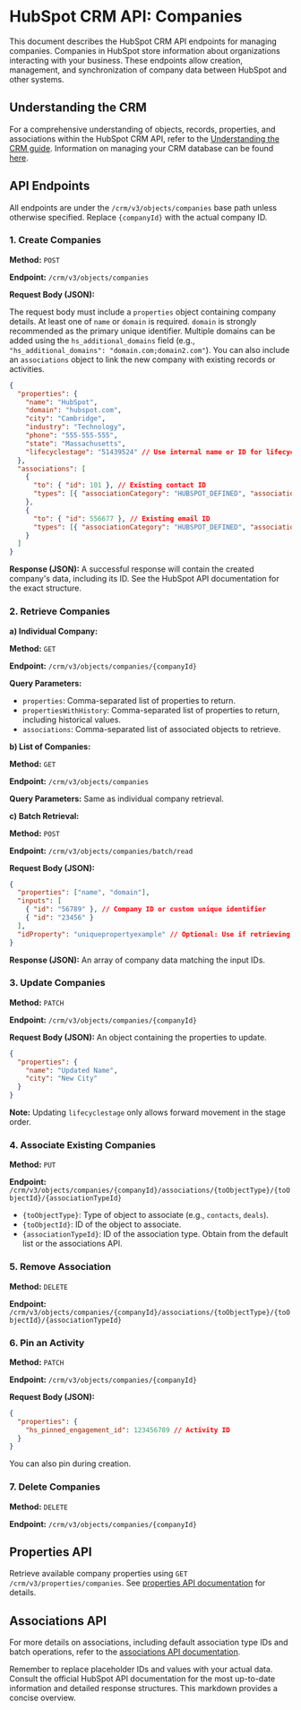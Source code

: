 # HubSpot CRM API: Companies

This document describes the HubSpot CRM API endpoints for managing companies.  Companies in HubSpot store information about organizations interacting with your business.  These endpoints allow creation, management, and synchronization of company data between HubSpot and other systems.

## Understanding the CRM

For a comprehensive understanding of objects, records, properties, and associations within the HubSpot CRM API, refer to the [Understanding the CRM guide](link_to_understanding_crm_guide).  Information on managing your CRM database can be found [here](link_to_managing_crm_database).

## API Endpoints

All endpoints are under the `/crm/v3/objects/companies` base path unless otherwise specified.  Replace `{companyId}` with the actual company ID.

### 1. Create Companies

**Method:** `POST`

**Endpoint:** `/crm/v3/objects/companies`

**Request Body (JSON):**

The request body must include a `properties` object containing company details.  At least one of `name` or `domain` is required.  `domain` is strongly recommended as the primary unique identifier.  Multiple domains can be added using the `hs_additional_domains` field (e.g., `"hs_additional_domains": "domain.com;domain2.com"`).  You can also include an `associations` object to link the new company with existing records or activities.

```json
{
  "properties": {
    "name": "HubSpot",
    "domain": "hubspot.com",
    "city": "Cambridge",
    "industry": "Technology",
    "phone": "555-555-555",
    "state": "Massachusetts",
    "lifecyclestage": "51439524" // Use internal name or ID for lifecycle stage
  },
  "associations": [
    {
      "to": { "id": 101 }, // Existing contact ID
      "types": [{ "associationCategory": "HUBSPOT_DEFINED", "associationTypeId": 280 }] // Association type
    },
    {
      "to": { "id": 556677 }, // Existing email ID
      "types": [{ "associationCategory": "HUBSPOT_DEFINED", "associationTypeId": 185 }] // Association type
    }
  ]
}
```

**Response (JSON):**  A successful response will contain the created company's data, including its ID.  See the HubSpot API documentation for the exact structure.


### 2. Retrieve Companies

**a) Individual Company:**

**Method:** `GET`

**Endpoint:** `/crm/v3/objects/companies/{companyId}`

**Query Parameters:**

* `properties`: Comma-separated list of properties to return.
* `propertiesWithHistory`: Comma-separated list of properties to return, including historical values.
* `associations`: Comma-separated list of associated objects to retrieve.

**b) List of Companies:**

**Method:** `GET`

**Endpoint:** `/crm/v3/objects/companies`

**Query Parameters:** Same as individual company retrieval.

**c) Batch Retrieval:**

**Method:** `POST`

**Endpoint:** `/crm/v3/objects/companies/batch/read`

**Request Body (JSON):**

```json
{
  "properties": ["name", "domain"],
  "inputs": [
    { "id": "56789" }, // Company ID or custom unique identifier
    { "id": "23456" }
  ],
  "idProperty": "uniquepropertyexample" // Optional: Use if retrieving by custom unique identifier
}
```

**Response (JSON):** An array of company data matching the input IDs.

### 3. Update Companies

**Method:** `PATCH`

**Endpoint:** `/crm/v3/objects/companies/{companyId}`

**Request Body (JSON):**  An object containing the properties to update.

```json
{
  "properties": {
    "name": "Updated Name",
    "city": "New City"
  }
}
```

**Note:** Updating `lifecyclestage` only allows forward movement in the stage order.


### 4. Associate Existing Companies

**Method:** `PUT`

**Endpoint:** `/crm/v3/objects/companies/{companyId}/associations/{toObjectType}/{toObjectId}/{associationTypeId}`

* `{toObjectType}`: Type of object to associate (e.g., `contacts`, `deals`).
* `{toObjectId}`: ID of the object to associate.
* `{associationTypeId}`: ID of the association type.  Obtain from the default list or the associations API.


### 5. Remove Association

**Method:** `DELETE`

**Endpoint:** `/crm/v3/objects/companies/{companyId}/associations/{toObjectType}/{toObjectId}/{associationTypeId}`


### 6. Pin an Activity

**Method:** `PATCH`

**Endpoint:** `/crm/v3/objects/companies/{companyId}`

**Request Body (JSON):**

```json
{
  "properties": {
    "hs_pinned_engagement_id": 123456789 // Activity ID
  }
}
```

You can also pin during creation.


### 7. Delete Companies

**Method:** `DELETE`

**Endpoint:** `/crm/v3/objects/companies/{companyId}`


##  Properties API

Retrieve available company properties using `GET /crm/v3/properties/companies`.  See [properties API documentation](link_to_properties_api) for details.


## Associations API

For more details on associations, including default association type IDs and batch operations, refer to the [associations API documentation](link_to_associations_api).


Remember to replace placeholder IDs and values with your actual data.  Consult the official HubSpot API documentation for the most up-to-date information and detailed response structures.  This markdown provides a concise overview.
